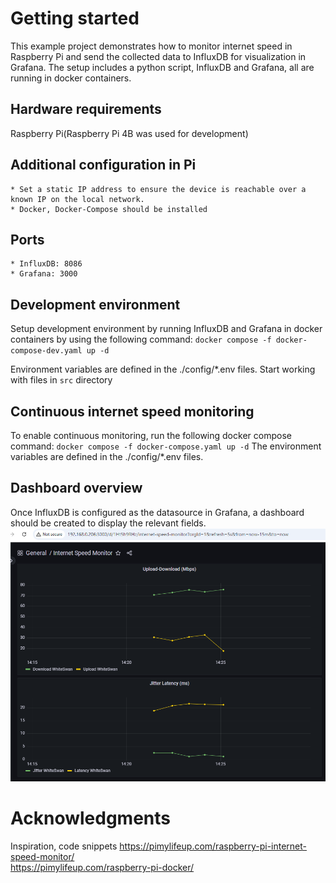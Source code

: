 

# Getting started
This example project demonstrates how to monitor internet speed in Raspberry Pi
and send the collected data to InfluxDB for visualization in Grafana.
The setup includes a python script, InfluxDB and Grafana, all are running in docker containers.

## Hardware requirements
Raspberry Pi(Raspberry Pi 4B was used for development) 

## Additional configuration in Pi
    * Set a static IP address to ensure the device is reachable over a known IP on the local network.
    * Docker, Docker-Compose should be installed 

## Ports
    * InfluxDB: 8086
    * Grafana: 3000

## Development environment 
Setup development environment by running InfluxDB and Grafana in docker containers by 
using the following command:
`docker compose -f docker-compose-dev.yaml up -d`

Environment variables are defined in the ./config/*.env files.
Start working with files in `src` directory

## Continuous internet speed monitoring 
To enable continuous monitoring, run the following docker compose command:
`docker compose -f docker-compose.yaml up -d`
The environment variables are defined in the ./config/*.env files.

## Dashboard overview
Once InfluxDB is configured as the datasource in Grafana, a dashboard should be created to display the relevant fields.
![Alt text](images/Grafana.png)

# Acknowledgments
Inspiration, code snippets
    https://pimylifeup.com/raspberry-pi-internet-speed-monitor/  
    https://pimylifeup.com/raspberry-pi-docker/

